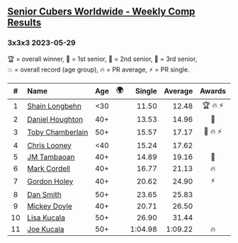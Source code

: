 <style>table {white-space: nowrap;}</style>
<link rel="stylesheet" type="text/css" href="/scw-comp/css/flags.css" />

## [Senior Cubers Worldwide - Weekly Comp Results](/scw-comp/results/)
### 3x3x3 2023-05-29

<span style="white-space: nowrap;">🏆 = overall winner</span>, <span style="white-space: nowrap;">🥇 = 1st senior</span>, <span style="white-space: nowrap;">🥈 = 2nd senior</span>, <span style="white-space: nowrap;">🥉 = 3rd senior</span>, <span style="white-space: nowrap;">💥 = overall record (age group)</span>, <span style="white-space: nowrap;">🔥 = PR average</span>, <span style="white-space: nowrap;">⚡ = PR single</span>.

| # | Name | Age | 🌍 | Single | Average | Awards | Solve 1 | Solve 2 | Solve 3 | Solve 4 | Solve 5 | Video |
| :--: | :-- | :--: | :--: | --: | --: | :--: | --: | --: | --: | --: | --: | :-- |
| 1 | [Shain Longbehn](../../persons/shain_longbehn/333.md) | <30 | <i class="flag flag-US" /> | 11.50 | 12.48 | 🏆 🔥 ⚡ | 12.48 | 11.50 | 13.01 | 14.22 | 11.96 | [Desktop](https://www.facebook.com/100053353548923/videos/775372070967757) / [Mobile](https://m.facebook.com/100053353548923/videos/775372070967757) |
| 2 | [Daniel Houghton](../../persons/daniel_houghton/333.md) | 40+ | <i class="flag flag-CH" /> | 13.53 | 14.96 | 🥇 | 13.88 | 18.28 | 16.07 | 14.94 | 13.53 | [Desktop](https://www.facebook.com/events/199553879662923/permalink/206019559016355) / [Mobile](https://m.facebook.com/events/199553879662923?view=permalink&id=206019559016355) |
| 3 | [Toby Chamberlain](../../persons/toby_chamberlain/333.md) | 50+ | <i class="flag flag-AU" /> | 15.57 | 17.17 | 🥈 🔥 ⚡ | 20.44 | 15.94 | 16.03 | 15.57 | 19.55 | [Desktop](https://www.facebook.com/events/199553879662923/permalink/203773095907668) / [Mobile](https://m.facebook.com/events/199553879662923?view=permalink&id=203773095907668) |
| 4 | [Chris Looney](../../persons/chris_looney/333.md) | <40 | <i class="flag flag-US" /> | 15.24 | 17.62 |  | 18.37 | 15.24 | 16.76 | 18.64 | 17.73 | [Desktop](https://www.facebook.com/chris.looney/videos/217624221083627) / [Mobile](https://m.facebook.com/chris.looney/videos/217624221083627) |
| 5 | [JM Tambaoan](../../persons/jm_tambaoan/333.md) | 40+ | <i class="flag flag-PH" /> | 14.89 | 19.16 | 🥉 | 14.89 | 22.29 | 24.17 | 16.64 | 18.54 | [Desktop](https://www.facebook.com/events/199553879662923/permalink/204428705842107) / [Mobile](https://m.facebook.com/events/199553879662923?view=permalink&id=204428705842107) |
| 6 | [Mark Cordell](../../persons/mark_cordell/333.md) | 40+ | <i class="flag flag-US" /> | 16.77 | 21.13 | 🔥 | 22.75 | 16.77 | 23.14 | 17.51 | 25.17 | [Desktop](https://www.facebook.com/events/199553879662923/permalink/204238955861082) / [Mobile](https://m.facebook.com/events/199553879662923?view=permalink&id=204238955861082) |
| 7 | [Gordon Holey](../../persons/gordon_holey/333.md) | 40+ | <i class="flag flag-US" /> | 20.62 | 24.90 | ⚡ | 20.62 | 28.95 | 26.18 | 24.25 | 24.27 | [Desktop](https://www.facebook.com/766997877/videos/770915944747178) / [Mobile](https://m.facebook.com/766997877/videos/770915944747178) |
| 8 | [Dan Smith](../../persons/dan_smith/333.md) | 50+ | <i class="flag flag-US" /> | 23.65 | 25.83 |  | 24.96 | 29.42 | 27.39 | 25.13 | 23.65 | [Desktop](https://www.facebook.com/events/199553879662923/permalink/209000288718282) / [Mobile](https://m.facebook.com/events/199553879662923?view=permalink&id=209000288718282) |
| 9 | [Mickey Doyle](../../persons/mickey_doyle/333.md) | 40+ | <i class="flag flag-US" /> | 20.71 | 26.50 |  | 20.71 | 22.68 | 28.97 | 27.84 | 33.95 | [Desktop](https://www.facebook.com/events/199553879662923/permalink/208340705450907) / [Mobile](https://m.facebook.com/events/199553879662923?view=permalink&id=208340705450907) |
| 10 | [Lisa Kucala](../../persons/lisa_kucala/333.md) | 50+ | <i class="flag flag-US" /> | 26.90 | 31.44 |  | 26.90 | 32.21 | 33.73 | 32.23 | 29.88 | [Desktop](https://www.facebook.com/events/199553879662923/permalink/206363872315257) / [Mobile](https://m.facebook.com/events/199553879662923?view=permalink&id=206363872315257) |
| 11 | [Joe Kucala](../../persons/joe_kucala/333.md) | 50+ | <i class="flag flag-US" /> | 1:04.98 | 1:09.22 | 🔥 | 1:33.38 | 1:17.30 | 1:05.15 | 1:04.98 | 1:05.21 | [Desktop](https://www.facebook.com/events/199553879662923/permalink/206388405646137) / [Mobile](https://m.facebook.com/events/199553879662923?view=permalink&id=206388405646137) |

<!-- Global site tag (gtag.js) - Google Analytics -->
<script async src="https://www.googletagmanager.com/gtag/js?id=UA-86348435-3"></script>
<script>window.dataLayer = window.dataLayer || []; function gtag() {dataLayer.push(arguments);} gtag('js', new Date()); gtag('config', 'UA-86348435-3');</script>
